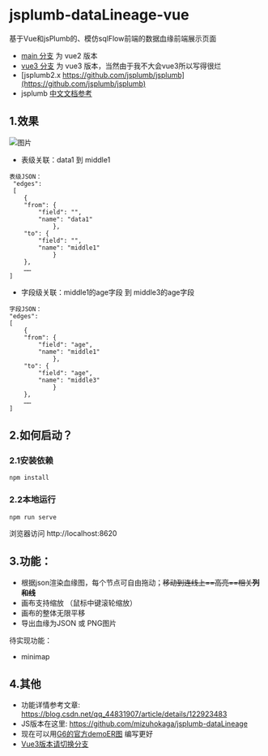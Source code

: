 # jsplumb-dataLineage-vue

基于Vue和jsPlumb的、模仿sqlFlow前端的数据血缘前端展示页面
- [main 分支](https://github.com/mizuhokaga/jsplumb-dataLineage-vue/tree/main) 为 vue2 版本
- [vue3 分支](https://github.com/mizuhokaga/jsplumb-dataLineage-vue/tree/vue3) 为 vue3 版本，当然由于我不大会vue3所以写得很烂
- [jsplumb2.x https://github.com/jsplumb/jsplumb](https://github.com/jsplumb/jsplumb)
- jsplumb [中文文档参考](https://github.com/wangduanduan/jsplumb-chinese-tutorial)
## 1.效果

![图片](https://github.com/mizuhokaga/jsplumb-dataLineage-vue/blob/main/src/assets/sample.png)

- 表级关联：data1 到 middle1
```
表级JSON：
 "edges": 
 [
    {
    "from": {
        "field": "",
        "name": "data1"
            },
    "to": {
        "field": "",
        "name": "middle1"
            }
    },
    ……
]
```
- 字段级关联：middle1的age字段 到 middle3的age字段
```
字段JSON：
"edges":
[
    {
    "from": {
        "field": "age",
        "name": "middle1"
            },
    "to": {
        "field": "age",
        "name": "middle3"
            }
    },
    ……
]
```
## 2.如何启动？
### 2.1安装依赖

```
npm install
```

### 2.2本地运行

```
npm run serve
```
浏览器访问 http://localhost:8620
## 3.功能：
- 根据json渲染血缘图，每个节点可自由拖动；~~移动到连线上==高亮==相关**列和线**~~
- 画布支持缩放 （鼠标中键滚轮缩放）
- 画布的整体无限平移
- 导出血缘为JSON 或 PNG图片

待实现功能：
* minimap


## 4.其他
- 功能详情参考文章: https://blog.csdn.net/qq_44831907/article/details/122923483
- JS版本在这里: https://github.com/mizuhokaga/jsplumb-dataLineage
- 现在可以用[G6的官方demoER图](https://antv-g6.gitee.io/zh/examples/case/simpleCase#ER) 编写更好
- [Vue3版本请切换分支](https://github.com/mizuhokaga/jsplumb-dataLineage-vue/tree/vue3)
